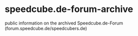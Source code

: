 # speedcube.de-forum-archive
public information on the archived Speedcube.de-Forum (forum.speedcube.de/speedcubers.de)
